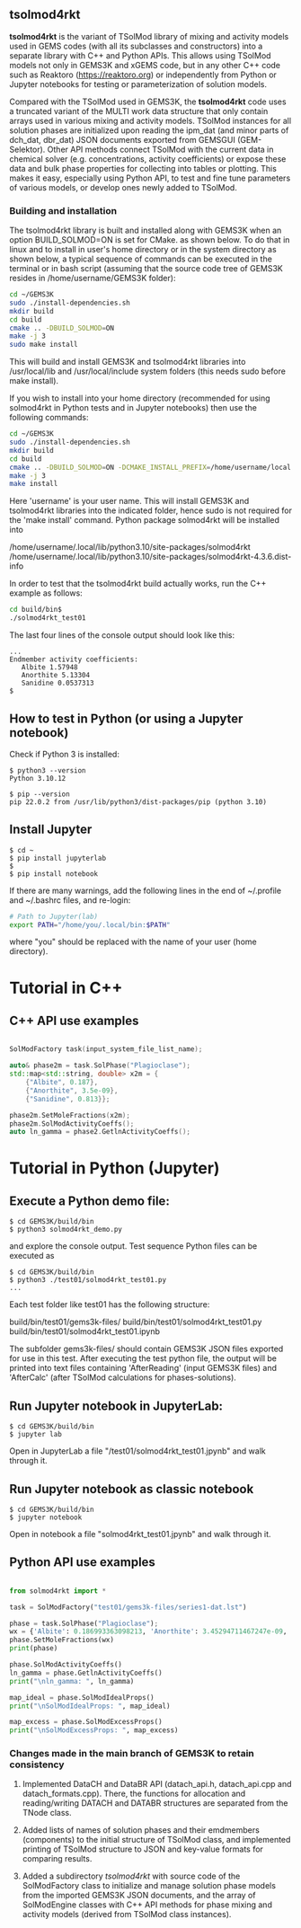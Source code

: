 ## tsolmod4rkt

**tsolmod4rkt** is the variant of TSolMod library of mixing and activity models used in GEMS codes (with all its subclasses and constructors) into a separate library with C++ and Python APIs. This allows using TSolMod models not only in GEMS3K and xGEMS code, but in any other C++ code such as Reaktoro (https://reaktoro.org) or independently from Python or Jupyter notebooks for testing or parameterization of solution models. 

Compared with the TSolMod used in GEMS3K, the **tsolmod4rkt** code uses a truncated variant of the MULTI work data structure that only contain arrays used in various mixing and activity models. TSolMod instances for all solution phases are initialized upon reading the ipm_dat (and minor parts of dch_dat, dbr_dat) JSON documents exported from GEMSGUI (GEM-Selektor). Other API methods connect TSolMod with the current data in chemical solver (e.g. concentrations, activity coefficients) or expose these data and bulk phase properties for collecting into tables or plotting. This makes it easy, especially using Python API, to test and fine tune parameters of various models, or develop ones newly added to TSolMod.

### Building and installation

The tsolmod4rkt library is built and installed along with GEMS3K when an option BUILD_SOLMOD=ON is set for CMake. as shown below. To do that in linux and to install in user's home directory or in the system directory as shown below, a typical sequence of commands can be executed in the terminal or in bash script (assuming that the source code tree of GEMS3K resides in /home/username/GEMS3K folder):

```sh
cd ~/GEMS3K
sudo ./install-dependencies.sh
mkdir build
cd build
cmake .. -DBUILD_SOLMOD=ON
make -j 3
sudo make install
```
This will build and install GEMS3K and tsolmod4rkt libraries into /usr/local/lib and /usr/local/include system folders (this needs sudo before make install).

If you wish to install into your home directory (recommended for using solmod4rkt in Python tests and in Jupyter notebooks) then use the following commands:

```sh
cd ~/GEMS3K
sudo ./install-dependencies.sh
mkdir build
cd build
cmake .. -DBUILD_SOLMOD=ON -DCMAKE_INSTALL_PREFIX=/home/username/local
make -j 3
make install
```

Here 'username' is your user name. This will install GEMS3K and tsolmod4rkt libraries into the indicated folder, hence sudo is not required for the 'make install' command. Python package solmod4rkt will be installed into

/home/username/.local/lib/python3.10/site-packages/solmod4rkt
/home/username/.local/lib/python3.10/site-packages/solmod4rkt-4.3.6.dist-info

In order to test that the tsolmod4rkt build actually works, run the C++ example as follows:

```sh
cd build/bin$ 
./solmod4rkt_test01
```
The last four lines of the console output should look like this:

```
...
Endmember activity coefficients:
   Albite 1.57948
   Anorthite 5.13304
   Sanidine 0.0537313
$
```

## How to test in Python (or using a Jupyter notebook)

Check if Python 3 is installed:

```
$ python3 --version
Python 3.10.12

$ pip --version
pip 22.0.2 from /usr/lib/python3/dist-packages/pip (python 3.10)
```

## Install Jupyter

```
$ cd ~
$ pip install jupyterlab
$
$ pip install notebook
```

If there are many warnings, add the following lines in the end of ~/.profile
and ~/.bashrc files, and re-login:

```sh
# Path to Jupyter(lab)
export PATH="/home/you/.local/bin:$PATH"
```
where "you" should be replaced with the name of your user (home directory).

# Tutorial in C++

## C++ API use examples

```cpp

SolModFactory task(input_system_file_list_name);

auto& phase2m = task.SolPhase("Plagioclase");
std::map<std::string, double> x2m = {
    {"Albite", 0.187},
    {"Anorthite", 3.5e-09},
    {"Sanidine", 0.813}};

phase2m.SetMoleFractions(x2m);
phase2m.SolModActivityCoeffs();
auto ln_gamma = phase2.GetlnActivityCoeffs();

```

# Tutorial in Python (Jupyter)

## Execute a Python demo file:

```
$ cd GEMS3K/build/bin
$ python3 solmod4rkt_demo.py
```
and explore the console output. Test sequence Python files can be executed as
```
$ cd GEMS3K/build/bin
$ python3 ./test01/solmod4rkt_test01.py
...
```

Each test folder like test01 has the following structure:

build/bin/test01/gems3k-files/
build/bin/test01/solmod4rkt_test01.py
build/bin/test01/solmod4rkt_test01.ipynb

The subfolder gems3k-files/ should contain GEMS3K JSON files exported for use in this test. After executing the test python file, the output will be printed into text files containing 'AfterReading' (input GEMS3K files) and 'AfterCalc' (after TSolMod calculations for phases-solutions).

## Run Jupyter notebook in JupyterLab:

```
$ cd GEMS3K/build/bin
$ jupyter lab
```
Open in JupyterLab a file "/test01/solmod4rkt_test01.jpynb" and walk through it.

## Run Jupyter notebook as classic notebook
```
$ cd GEMS3K/build/bin
$ jupyter notebook
```

Open in notebook a file "solmod4rkt_test01.jpynb" and walk through it.

## Python API use examples

```python

from solmod4rkt import *

task = SolModFactory("test01/gems3k-files/series1-dat.lst")

phase = task.SolPhase("Plagioclase");
wx = {'Albite': 0.186993363098213, 'Anorthite': 3.45294711467247e-09, 'Sanidine': 0.81300663344884}
phase.SetMoleFractions(wx)
print(phase)

phase.SolModActivityCoeffs()
ln_gamma = phase.GetlnActivityCoeffs()
print("\nln_gamma: ", ln_gamma)

map_ideal = phase.SolModIdealProps()
print("\nSolModIdealProps: ", map_ideal)

map_excess = phase.SolModExcessProps()
print("\nSolModExcessProps: ", map_excess)

```

### Changes made in the main branch of GEMS3K to retain consistency

1. Implemented DataCH and DataBR API (datach_api.h, datach_api.cpp and datach_formats.cpp). There, the functions for allocation and reading/writing DATACH and DATABR structures are separated from the TNode class.

2. Added lists of names of solution phases and their emdmembers (components) to the initial structure of TSolMod class, and implemented printing of TSolMod structure to JSON and key-value formats for comparing results.

3. Added a subdirectory *tsolmod4rkt* with source code of the SolModFactory class to initialize and manage solution phase models from the imported GEMS3K JSON documents, and the array of SolModEngine classes with C++ API methods for phase mixing and activity models (derived from TSolMod class instances).





